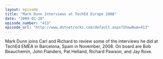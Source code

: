 ```yaml
---
layout: episode
title: "Mark Dunn Interviews at TechEd Europe 2008"
date: "2009-01-20"
episode_number: "413"
episode_url: "http://www.dotnetrocks.com/default.aspx?ShowNum=413"
---
```


Mark Dunn joins Carl and Richard to review some of the interviews he did at TechEd EMEA in Barcelona, Spain in November, 2008. On board are Bob Beauchemin, John Flanders, Pat Helland, Richard Pawson, and Jay Roxe.
